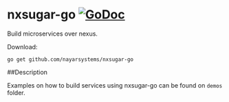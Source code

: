 # nxsugar-go [![GoDoc](https://godoc.org/github.com/nayarsystems/nxsugar-go?status.png)](https://godoc.org/github.com/nayarsystems/nxsugar-go)
Build microservices over nexus.

Download:
```shell
go get github.com/nayarsystems/nxsugar-go
```

##Description

Examples on how to build services using nxsugar-go can be found on `demos` folder.
